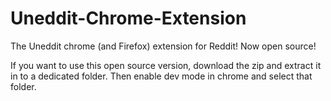 # Uneddit-Chrome-Extension
The Uneddit chrome (and Firefox) extension for Reddit! Now open source!

If you want to use this open source version, download the zip and extract it in to a dedicated folder. Then enable dev mode in chrome and select that folder.
